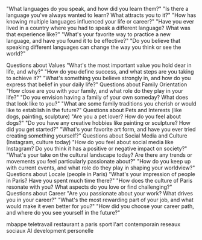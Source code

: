 "What languages do you speak, and how did you learn them?"
"Is there a language you've always wanted to learn? What attracts you to it?"
"How has knowing multiple languages influenced your life or career?"
"Have you ever lived in a country where you had to speak a different language? What was that experience like?"
"What's your favorite way to practice a new language, and have you found it to be effective?"
"Do you believe that speaking different languages can change the way you think or see the world?"

Questions about Values
    "What's the most important value you hold dear in life, and why?"
    "How do you define success, and what steps are you taking to achieve it?"
    "What's something you believe strongly in, and how do you express that belief in your daily life?"
Questions about Family Orientation
    "How close are you with your family, and what role do they play in your life?"
    "Do you envision having a family of your own someday? What does that look like to you?"
    "What are some family traditions you cherish or would like to establish in the future?"
Questions about Pets and Interests (like dogs, painting, sculpture)
    "Are you a pet lover? How do you feel about dogs?"
    "Do you have any creative hobbies like painting or sculpture? How did you get started?"
    "What's your favorite art form, and have you ever tried creating something yourself?"
Questions about Social Media and Culture (Instagram, culture today)
    "How do you feel about social media like Instagram? Do you think it has a positive or negative impact on society?"
    "What's your take on the cultural landscape today? Are there any trends or movements you feel particularly passionate about?"
    "How do you keep up with current events, and what role do they play in shaping your worldview?"
Questions about Locale (people in Paris)
    "What's your impression of people in Paris? Have you spent much time there?"
    "How does the culture of Paris resonate with you? What aspects do you love or find challenging?"
Questions about Career
    "Are you passionate about your work? What drives you in your career?"
    "What's the most rewarding part of your job, and what would make it even better for you?"
    "How did you choose your career path, and where do you see yourself in the future?"

mbappe
teletravail
restaurant a paris
sport
l'art contemporain 
reseaux sociaux
AI 
development personelle


